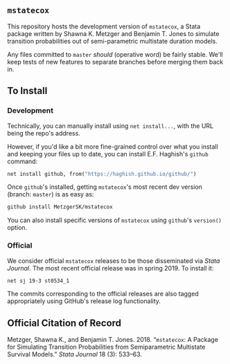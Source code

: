 ## `mstatecox`
This repository hosts the development version of `mstatecox`, a Stata package written by Shawna K. Metzger and Benjamin T. Jones to simulate transition probabilities out of semi-parametric multistate duration models.

Any files committed to `master` _should_ (operative word) be fairly stable.  We'll keep tests of new features to separate branches before merging them back in.

## To Install
### Development
Technically, you can manually install using `net install...`, with the URL being the repo's address.

However, if you'd like a bit more fine-grained control over what you install and keeping your files up to date, you can install E.F. Haghish's `github` command:
```stata
net install github, from("https://haghish.github.io/github/")
```

Once `github`'s installed, getting `mstatecox`'s most recent dev version (branch: `master`) is as easy as:

```stata
github install MetzgerSK/mstatecox
```

You can also install specific versions of `mstatecox` using `github`'s `version()` option.

### Official
We consider official `mstatecox` releases to be those disseminated via _Stata Journal_.  The most recent official release was in spring 2019.  To install it:

```stata
net sj 19-3 st0534_1
```
The commits corresponding to the official releases are also tagged appropriately using GitHub's release log functionality.

## Official Citation of Record
Metzger, Shawna K., and Benjamin T. Jones.  2018.  “`mstatecox`: A Package for Simulating Transition Probabilities from Semiparametric Multistate Survival Models.”  _Stata Journal_ 18 (3): 533–63.
